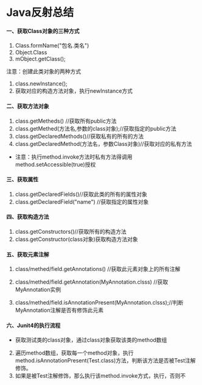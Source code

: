 # Java反射总结

#### 一、获取Class对象的三种方式
1. Class.formName("包名.类名")
2. Object.Class
3. mObject.getClass();

注意：创建此类对象的两种方式
1. class.newInstance();
2. 获取对应的构造方法对象，执行newInstance方式

#### 二、获取方法对象

1. class.getMetheds() //获取所有public方法
2. class.getMethed(方法名,参数的class对象);//获取指定的public方法
3. class.getDeclaredMethods()//获取私有的所有的方法
4. class.getDeclaredMethod(方法名，参数Class对象)//获取对应的私有方法


* 注意：执行method.invoke方法时私有方法得调用method.setAccessible(true)授权

####  三、获取属性

1. class.getDeclaredFields()//获取此类的所有的属性对象
2. class.getDeclaredField("name") //获取指定的属性对象

#### 四、获取构造方法

1. class.getConstructors()//获取所有的构造方法
2. class.getConstructor(class对象)获取构造方法对象

#### 五、获取元素注解

1. class/methed/field.getAnnotations() //获取此元素对象上的所有注解

2. class/methed/field.getAnnotation(MyAnnotation.clsss) //获取MyAnnotation实例

3. class/methed/field.isAnnotationPresent(MyAnnotation.clsss);//判断MyAnnotation注解是否有修饰此元素


####  六、Junit4的执行流程

* 获取测试类的class对象，通过class对象获取该类的method数组
2. 遍历method数组，获取每一个method对象，执行method.isAnnotationPresent(Test.class)方法，判断该方法是否被Test注解修饰。
3. 如果是被Test注解修饰，那么执行该method.invoke方式，执行，否则不
